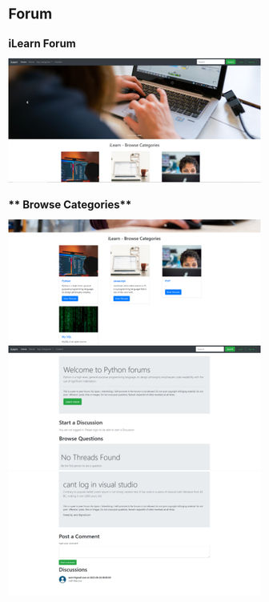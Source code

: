 # Forum
## **iLearn Forum**


![index.php](screenshot/Screenshot%202023-09-26%20000259.png)
## ** Browse Categories**
![threadlist.php](screenshot/screenshot2.png)
![Dropdown Menu](screenshot/Screenshot3.png)
![Cart](screenshot/Screenshot4.png)

